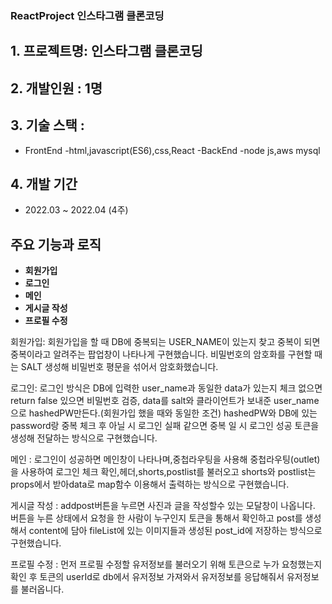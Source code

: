### ReactProject 인스타그램 클론코딩
## 1. 프로젝트명: 인스타그램 클론코딩

## 2. 개발인원 : 1명

## 3. 기술 스택 : 
- FrontEnd 
    -html,javascript(ES6),css,React
-BackEnd
    -node js,aws mysql

## 4. 개발 기간

- 2022.03 ~ 2022.04  (4주)

## 주요 기능과 로직

- **회원가입**
- **로그인**
- **메인** 
- **게시글 작성** 
- **프로필 수정** 

회원가입: 회원가입을 할 때 DB에 중복되는 USER_NAME이 있는지 찾고 중복이 되면 중복이라고 알려주는 팝업창이 나타나게 구현했습니다. 비밀번호의 암호화를 구현할 때는 SALT 생성해 비밀번호 평문을 섞어서 암호화했습니다.

로그인:  로그인 방식은 DB에 입력한 user_name과 동일한 data가 있는지 체크 없으면 return false 있으면 비밀번호 검증,  data를 salt와 클라이언트가 보내준 user_name으로 hashedPW만든다.(회원가입 했을 때와 동일한 조건)
hashedPW와 DB에 있는 password랑 중복 체크 후 아닐 시 로그인 실패 같으면 중복 일 시 로그인 성공 토큰을 생성해 전달하는 방식으로 구현했습니다.

메인 : 로그인이 성공하면 메인창이 나타나며,중첩라우팅을 사용해 중첩라우팅(outlet)을 사용하여 로그인 체크 확인,헤더,shorts,postlist를 불러오고 shorts와 postlist는 props에서 받아data로 map함수 이용해서 출력하는 방식으로 구현했습니다.

게시글 작성 : addpost버튼을 누르면 사진과 글을 작성할수 있는 모달창이 나옵니다. 버튼을 누른 상태에서 요청을 한 사람이 누구인지 토큰을 통해서 확인하고 post를 생성해서 content에 담아 fileList에 있는 이미지들과 생성된 post_id에 저장하는 방식으로 구현했습니다. 

프로필 수정 : 먼저 프로필 수정할 유저정보를 불러오기 위해 토큰으로 누가 요청했는지 확인 후 토큰의 userId로 db에서 유저정보 가져와서 유저정보를 응답해줘서 유저정보를 불러옵니다.

